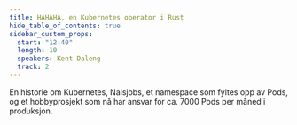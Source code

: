 ```yaml
---
title: HAHAHA, en Kubernetes operator i Rust
hide_table_of_contents: true
sidebar_custom_props:
  start: "12:40"
  length: 10
  speakers: Kent Daleng
  track: 2
---
```


En historie om Kubernetes, Naisjobs, et namespace som fyltes opp av Pods, og et hobbyprosjekt som nå har ansvar for ca. 7000 Pods per måned i produksjon.